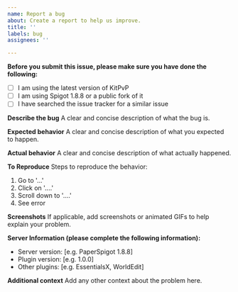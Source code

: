 ```yaml
---
name: Report a bug
about: Create a report to help us improve.
title: ''
labels: bug
assignees: ''

---
```


**Before you submit this issue, please make sure you have done the following:**

- [ ] I am using the latest version of KitPvP
- [ ] I am using Spigot 1.8.8 or a public fork of it
- [ ] I have searched the issue tracker for a similar issue

**Describe the bug**
A clear and concise description of what the bug is.

**Expected behavior**
A clear and concise description of what you expected to happen.

**Actual behavior**
A clear and concise description of what actually happened.

**To Reproduce**
Steps to reproduce the behavior:

1. Go to '...'
2. Click on '....'
3. Scroll down to '....'
4. See error

**Screenshots**
If applicable, add screenshots or animated GIFs to help explain your problem.

**Server Information (please complete the following information):**

- Server version: [e.g. PaperSpigot 1.8.8]
- Plugin version: [e.g. 1.0.0]
- Other plugins: [e.g. EssentialsX, WorldEdit]

**Additional context**
Add any other context about the problem here.

